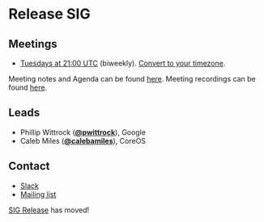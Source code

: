 <!---
This is an autogenerated file!

Please do not edit this file directly, but instead make changes to the
sigs.yaml file in the project root.

To understand how this file is generated, see generator/README.md.
-->
# Release SIG


## Meetings
* [Tuesdays at 21:00 UTC](https://zoom.us/j/664772523) (biweekly). [Convert to your timezone](http://www.thetimezoneconverter.com/?t=21:00&tz=UTC).

Meeting notes and Agenda can be found [here](https://docs.google.com/document/d/1vhsixdT58iJFfoGZbpmvI_xnK59XyAjtadu3h6hHPpY/edit?usp=sharing).
Meeting recordings can be found [here](https://www.youtube.com/watch?v=I0KbWz8MTMk&list=PL69nYSiGNLP3QKkOsDsO6A0Y1rhgP84iZ).

## Leads
* Phillip Wittrock (**[@pwittrock](https://github.com/pwittrock)**), Google
* Caleb Miles (**[@calebamiles](https://github.com/calebamiles)**), CoreOS

## Contact
* [Slack](https://kubernetes.slack.com/messages/sig-release)
* [Mailing list](https://groups.google.com/forum/#!forum/kubernetes-sig-release)

<!-- BEGIN CUSTOM CONTENT -->
[SIG Release][] has moved!

[SIG Release]: https://github.com/kubernetes/sig-release
<!-- END CUSTOM CONTENT -->
